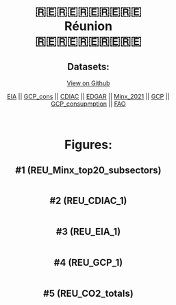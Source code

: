 
<center>
<h1 align="center">
🇷🇪🇷🇪🇷🇪🇷🇪🇷🇪
<br>
Réunion
<br>
🇷🇪🇷🇪🇷🇪🇷🇪🇷🇪
</h1>
<h2>Datasets:</h2>
<p><a href="https://github.com/dquintani/GreenhouseData/tree/master/country_data/REU_Réunion/data">View on Github</a>
<br></p><p><a href="data/REU_EIA.csv">EIA</a> || <a href="data/REU_GCP_cons.csv">GCP_cons</a> || <a href="data/REU_CDIAC.csv">CDIAC</a> || <a href="data/REU_EDGAR.csv">EDGAR</a> || <a href="data/REU_Minx_2021.csv">Minx_2021</a> || <a href="data/REU_GCP.csv">GCP</a> || <a href="data/REU_GCP_consupmption.csv">GCP_consupmption</a> || <a href="data/REU_FAO.csv">FAO</a></p><p><br></p>
<h1>Figures:</h1><h2>#1 (REU_Minx_top20_subsectors)</h2>
<p><img alt="" src="figures/REU_Minx_top20_subsectors.png" /></p><h2>#2 (REU_CDIAC_1)</h2>
<p><img alt="" src="figures/REU_CDIAC_1.png" /></p><h2>#3 (REU_EIA_1)</h2>
<p><img alt="" src="figures/REU_EIA_1.png" /></p><h2>#4 (REU_GCP_1)</h2>
<p><img alt="" src="figures/REU_GCP_1.png" /></p><h2>#5 (REU_CO2_totals)</h2>
<p><img alt="" src="figures/REU_CO2_totals.png" /></p>